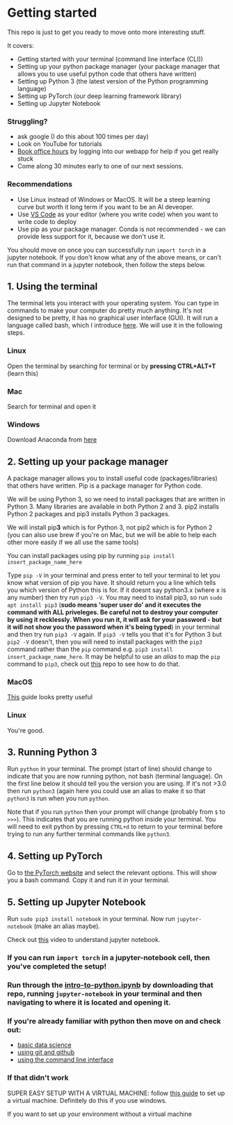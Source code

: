 # Getting started

This repo is just to get you ready to move onto more interesting stuff.

It covers:
- Getting started with your terminal (command line interface (CLI))
- Setting up your python package manager (your package manager that allows you to use useful python code that others have written)
- Setting up Python 3 (the latest version of the Python programming language)
- Setting up PyTorch (our deep learning framework library)
- Setting up Jupyter Notebook

### Struggling?
- ask google (I do this about 100 times per day)
- Look on YouTube for tutorials 
- [Book office hours](https://theaicore.com/app) by logging into our webapp for help if you get really stuck
- Come along 30 minutes early to one of our next sessions.

### Recommendations
- Use Linux instead of Windows or MacOS. It will be a steep learning curve but worth it long term if you want to be an AI deveoper.
- Use [VS Code](https://code.visualstudio.com/download) as your editor (where you write code) when you want to write code to deploy
- Use pip as your package manager. Conda is not recommended - we can provide less support for it, because we don't use it.

You should move on once you can successfully run `import torch` in a jupyter notebook. If you don't know what any of the above means, or can't run that command in a jupyter notebook, then follow the steps below.

## 1. Using the terminal
The terminal lets you interact with your operating system. You can type in commands to make your computer do pretty much anything. It's not designed to be pretty,  it has no graphical user interface (GUI). It will run a language called bash, which I introduce [here](https://github.com/life-efficient/Academy-of-AI/blob/master/theCLI.ipynb). We will use it in the following steps.

### Linux 
Open the terminal by searching for terminal or by **pressing CTRL+ALT+T** (learn this)

### Mac
Search for terminal and open it

### Windows
Download Anaconda from [here](https://www.anaconda.com/distribution/#download-section)

## 2. Setting up your package manager

A package manager allows you to install useful code (packages/libraries) that others have written. Pip is a package manager for Python code.

We will be using Python 3, so we need to install packages that are written in Python 3. Many libraries are available in both Python 2 and 3. pip2 installs Python 2 packages and pip3 installs Python 3 packages.

We will install pip**3** which is for Python 3, not pip2 which is for Python 2 (you can also use brew if you're on Mac, but we will be able to help each other more easily if we all use the same tools)

You can install packages using pip by running `pip install insert_package_name_here`

Type `pip -V` in your terminal and press enter to tell your terminal to let you know what version of pip you have. It should return you a line which tells you which version of Python this is for. If it doesnt say python3.x (where x is any number) then try run `pip3 -V`. You may need to install pip3, so run `sudo apt install pip3` (**sudo means 'super user do' and it executes the command with ALL priveleges. Be careful not to destroy your computer by using it recklessly. When you run it, it will ask for your password - but it will not show you the password when it's being typed**) in your terminal and then try run `pip3 -V` again. If `pip3 -V` tells you that it's for Python 3 but `pip2 -V` doesn't, then you will need to install packages with the `pip3` command rather than the `pip` command e.g. `pip3 install insert_package_name_here`. It may be helpful to use an *alias* to map the `pip` command to `pip3`, check out [this](https://github.com/life-efficient/Academy-of-AI/blob/master/theCLI.ipynb) repo to see how to do that.

### MacOS
[This](https://www.youtube.com/watch?v=W3k8_8ahsyg) guide looks pretty useful

### Linux
You're good.

## 3. Running Python 3

Run `python` in your terminal. The prompt (start of line) should change to indicate that you are now running python, not bash (terminal language). On the first line below it should tell you the version you are using. If it's not >3.0 then run `python3` (again here you could use an alias to make it so that `python3` is run when you run `python`. 

Note that if you run `python` then your prompt will change (probably from `$` to `>>>`). This indicates that you are running python inside your terminal. You will need to exit python by pressing `CTRL+d` to return to your terminal before trying to run any further terminal commands like `python3`.

## 4. Setting up PyTorch

Go to [the PyTorch website](https://pytorch.org/get-started/locally/) and select the relevant options. This will show you a bash command. Copy it and run it in your terminal.

## 5. Setting up Jupyter Notebook
Run `sudo pip3 install notebook` in your terminal. Now run `jupyter-notebook` (make an alias maybe).

Check out [this](https://www.youtube.com/watch?v=jZ952vChhuI) video to understand jupyter notebook.

### If you can run `import torch` in a jupyter-notebook cell, then you've completed the setup! 

### Run through the [intro-to-python.ipynb](https://github.com/AI-core/basic-python) by downloading that repo, running `jupyter-notebook` in your terminal and then navigating to where it is located and opening it. 

### If you're already familiar with python then move on and check out:
- [basic data science](https://github.com/AI-core/basic-data-science/blob/master/README.md)
- [using git and github](https://github.com/life-efficient/Academy-of-AI/blob/master/Git%20and%20GitHub.ipynb)
- [using the command line interface](https://github.com/life-efficient/Academy-of-AI/blob/master/theCLI.ipynb)

### If that didn't work
SUPER EASY SETUP WITH A VIRTUAL MACHINE: follow [this guide](https://github.com/AI-Core/Getting-Started/blob/master/Setting%20up%20a%20Virtual%20Machine%20(VM).md) to set up a virtual machine. Definitely do this if you use windows.

If you want to set up your environment without a virtual machine

